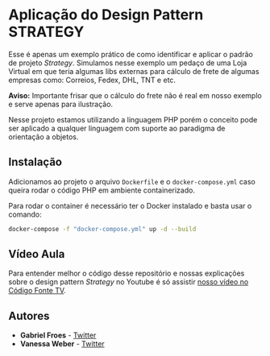 # Aplicação do Design Pattern STRATEGY

Esse é apenas um exemplo prático de como identificar e aplicar o padrão de projeto *Strategy*.
Simulamos nesse exemplo um pedaço de uma Loja Virtual em que teria algumas libs externas para cálculo de frete de algumas empresas como: Correios, Fedex, DHL, TNT e etc.

**Aviso:** Importante frisar que o cálculo do frete não é real em nosso exemplo e serve apenas para ilustração.

Nesse projeto estamos utilizando a linguagem PHP porém o conceito pode ser aplicado a qualquer linguagem com suporte ao paradigma de orientação a objetos.

## Instalação

Adicionamos ao projeto o arquivo `Dockerfile` e o `docker-compose.yml` caso queira rodar o código PHP em ambiente containerizado.

Para rodar o container é necessário ter o Docker instalado e basta usar o comando:

```bash
docker-compose -f "docker-compose.yml" up -d --build
```

## Vídeo Aula

Para entender melhor o código desse repositório e nossas explicações sobre o design pattern *Strategy* no Youtube é só assistir [nosso vídeo no Código Fonte TV](https://youtu.be/WPdrnuSHAQs).

## Autores

* **Gabriel Froes** - [Twitter](https://www.twitter.com/gabrielfroes)
* **Vanessa Weber** - [Twitter](https://www.twitter.com/nessaweberfroes)